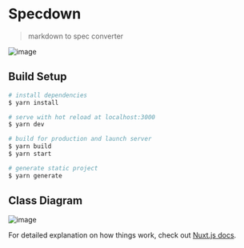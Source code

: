 # Specdown

> markdown to spec converter

![image](https://user-images.githubusercontent.com/754962/82063395-621eb900-9706-11ea-847f-07f5ee7f45f6.png)

## Build Setup

``` bash
# install dependencies
$ yarn install

# serve with hot reload at localhost:3000
$ yarn dev

# build for production and launch server
$ yarn build
$ yarn start

# generate static project
$ yarn generate
```

## Class Diagram
![image](https://user-images.githubusercontent.com/754962/108221164-d3e6d000-717a-11eb-9689-df91b33c7d74.png)

For detailed explanation on how things work, check out [Nuxt.js docs](https://nuxtjs.org).

